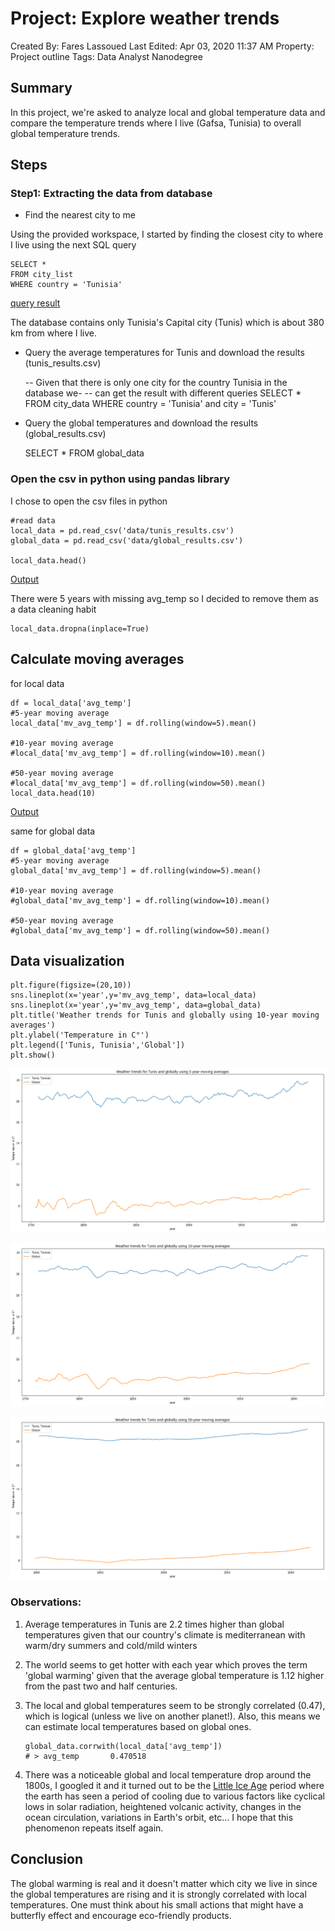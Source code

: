 # Project: Explore weather trends

Created By: Fares Lassoued
Last Edited: Apr 03, 2020 11:37 AM
Property: Project outline
Tags: Data Analyst Nanodegree

## Summary

In this project, we're asked to analyze local and global temperature data and compare the temperature trends where I live (Gafsa, Tunisia) to overall global temperature trends.

## Steps

### Step1: Extracting the data from database

- Find the nearest city to me

Using the provided workspace, I started by finding the closest city to where I live using the next SQL query

    SELECT * 
    FROM city_list
    WHERE country = 'Tunisia'

[query result](https://www.notion.so/3125406c43c64ed99631d1140376a7e5)

The database contains only Tunisia's Capital city (Tunis) which is about 380 km from where I live.

- Query the average temperatures for Tunis and download the results (tunis_results.csv)

    -- Given that there is only one city for the country Tunisia in the database we- 
    -- can get the result with different queries 
    SELECT *
    FROM city_data
    WHERE country = 'Tunisia' and city = 'Tunis'

- Query the global temperatures and download the results (global_results.csv)

    SELECT *
    FROM global_data

### Open the csv in python using pandas library

I chose to open the csv files in python

    #read data
    local_data = pd.read_csv('data/tunis_results.csv')
    global_data = pd.read_csv('data/global_results.csv')

    local_data.head()

[Output](https://www.notion.so/5036193a138b44c29b24ba7121c7fec0)

There were 5 years with missing avg_temp so I decided to remove them as a data cleaning habit

    local_data.dropna(inplace=True)

## Calculate moving averages

for local data

    df = local_data['avg_temp']
    #5-year moving average
    local_data['mv_avg_temp'] = df.rolling(window=5).mean()
    
    #10-year moving average
    #local_data['mv_avg_temp'] = df.rolling(window=10).mean()
    
    #50-year moving average
    #local_data['mv_avg_temp'] = df.rolling(window=50).mean()
    local_data.head(10)

[Output](https://www.notion.so/11181585fff3433b92e17777739e77ad)

same for global data

    df = global_data['avg_temp']
    #5-year moving average
    global_data['mv_avg_temp'] = df.rolling(window=5).mean()
    
    #10-year moving average
    #global_data['mv_avg_temp'] = df.rolling(window=10).mean()
    
    #50-year moving average
    #global_data['mv_avg_temp'] = df.rolling(window=50).mean()

## Data visualization

    plt.figure(figsize=(20,10))
    sns.lineplot(x='year',y='mv_avg_temp', data=local_data)
    sns.lineplot(x='year',y='mv_avg_temp', data=global_data)
    plt.title('Weather trends for Tunis and globally using 10-year moving averages')
    plt.ylabel('Temperature in C°')
    plt.legend(['Tunis, Tunisia','Global'])
    plt.show()

![Project%20Explore%20weather%20trends/Untitled.png](Project%20Explore%20weather%20trends/Untitled.png)

![Project%20Explore%20weather%20trends/Untitled%201.png](Project%20Explore%20weather%20trends/Untitled%201.png)

![Project%20Explore%20weather%20trends/Untitled%202.png](Project%20Explore%20weather%20trends/Untitled%202.png)

### Observations:

1. Average temperatures in Tunis are 2.2 times higher than global temperatures given that our country's climate is mediterranean with warm/dry summers and cold/mild winters
2. The world seems to get hotter with each year which proves the term 'global warming' given that the average global temperature is 1.12 higher from the past two and half centuries.
3. The local and global temperatures seem to be strongly correlated (0.47), which is logical (unless we live on another planet!). Also, this means we can estimate local temperatures based on global ones.
    ```
    global_data.corrwith(local_data['avg_temp'])
    # > avg_temp       0.470518 
    ```

4. There was a noticeable global and local temperature drop around the 1800s, I googled it and it turned out to be the [Little Ice Age](https://en.wikipedia.org/wiki/Little_Ice_Age) period where the earth has seen a period of cooling due to various factors like cyclical lows in solar radiation, heightened volcanic activity, changes in the ocean circulation, variations in Earth's orbit, etc... I hope that this phenomenon repeats itself again.

## Conclusion

The global warming is real and it doesn't matter which city we live in since the global temperatures are rising and it is strongly correlated with local temperatures. One must think about his small actions that might have a butterfly effect and encourage eco-friendly products.
